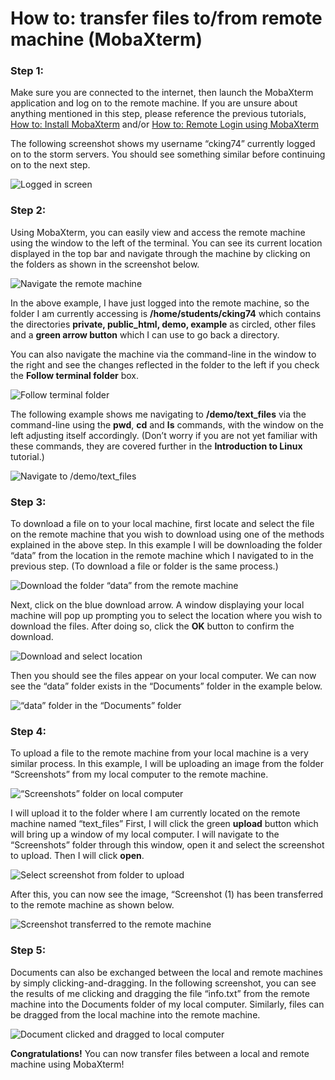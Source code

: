 # How to: transfer files to/from remote machine (MobaXterm)

### Step 1:  
Make sure you are connected to the internet, then launch the MobaXterm application and log on to the remote machine. If you are unsure about anything mentioned in this step, please reference the previous tutorials, [How to: Install MobaXterm](installMobaXtermWindows.md) and/or [How to: Remote Login using MobaXterm](remoteLoginMobaXtermWindows.md)  
  
The following screenshot shows my username “cking74” currently logged on to the storm servers. You should see something similar before continuing on to the next step.   
  
![Logged in screen](docs/assets/CISWork17.png)  
  
  
### Step 2:  
Using MobaXterm, you can easily view and access the remote machine using the window to the left of the terminal. You can see its current location displayed in the top bar and navigate through the machine by clicking on the folders as shown in the screenshot below.  
  
![Navigate the remote machine](docs/assets/CISWork18.png) 
  
In the above example, I have just logged into the remote machine, so the folder I am currently accessing is **/home/students/cking74** which contains the directories **private, public_html, demo, example** as circled, other files and a **green arrow button** which I can use to go back a directory.  
  
You can also navigate the machine via the command-line in the window to the right and see the changes reflected in the folder to the left if you check the **Follow terminal folder** box.   
  
![Follow terminal folder](docs/assets/CISWork19.png)  
  
The following example shows me navigating to **/demo/text_files** via the command-line using the **pwd**, **cd** and **ls** commands, with the window on the left adjusting itself accordingly. (Don’t worry if you are not yet familiar with these commands, they are covered further in the **Introduction to Linux** tutorial.)   
  
![Navigate to /demo/text_files](docs/assets/CISWork20.png)  
  
  
### Step 3:  
To download a file on to your local machine, first locate and select the file on the remote machine that you wish to download using one of the methods explained in the above step. In this example I will be downloading the folder “data” from the location in the remote machine which I navigated to in the previous step. (To download a file or folder is the same process.)   
  
![Download the folder “data” from the remote machine](docs/assets/CISWork21.png)  
  
Next, click on the blue download arrow. A window displaying your local machine will pop up prompting you to select the location where you wish to download the files. After doing so, click the **OK** button to confirm the download.  
  
![Download and select location](docs/assets/CISWork22.png)  
  
Then you should see the files appear on your local computer. We can now see the “data” folder exists in the “Documents” folder in the example below.   
  
![“data” folder in the “Documents” folder](docs/assets/CISWork23.png)  
  
  
### Step 4:  
To upload a file to the remote machine from your local machine is a very similar process.  In this example, I will be uploading an image from the folder “Screenshots” from my local computer to the remote machine.  
  
![“Screenshots” folder on local computer](docs/assets/CISWork24.png)  
   
I will upload it to the folder where I am currently located on the remote machine named “text_files” First, I will click the green **upload** button which will bring up a window of my local computer. I will navigate to the “Screenshots” folder through this window, open it and select the screenshot to upload. Then I will click **open**.  
  
![Select screenshot from folder to upload](docs/assets/CISWork25.png)  
  
After this, you can now see the image, “Screenshot (1) has been transferred to the remote machine as shown below.   
  
![Screenshot transferred to the remote machine](docs/assets/CISWork26.png)  
  
  
### Step 5:  
Documents can also be exchanged between the local and remote machines by simply clicking-and-dragging.  In the following screenshot, you can see the results of me clicking and dragging the file “info.txt” from the remote machine into the Documents folder of my local computer.  Similarly, files can be dragged from the local machine into the remote machine.  
  
![Document clicked and dragged to local computer](docs/assets/CISWork27.png)  
  
**Congratulations!** You can now transfer files between a local and remote machine using MobaXterm! 

